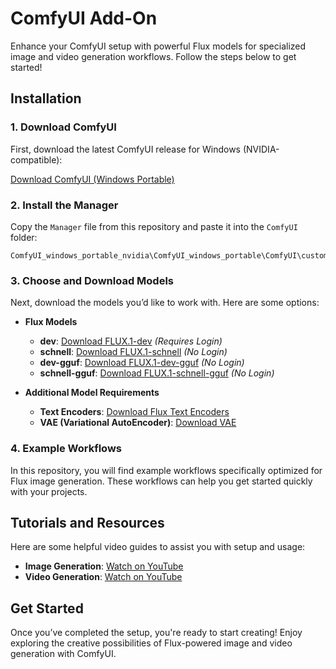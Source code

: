 # ComfyUI Add-On

Enhance your ComfyUI setup with powerful Flux models for specialized image and video generation workflows. Follow the steps below to get started!

## Installation

### 1. Download ComfyUI

First, download the latest ComfyUI release for Windows (NVIDIA-compatible):

[Download ComfyUI (Windows Portable)](https://github.com/comfyanonymous/ComfyUI/releases/latest/download/ComfyUI_windows_portable_nvidia.7z)

### 2. Install the Manager

Copy the `Manager` file from this repository and paste it into the `ComfyUI` folder:
```
ComfyUI_windows_portable_nvidia\ComfyUI_windows_portable\ComfyUI\custom_nodes
```

### 3. Choose and Download Models

Next, download the models you’d like to work with. Here are some options:

- **Flux Models**  
  - **dev**: [Download FLUX.1-dev](https://huggingface.co/black-forest-labs/FLUX.1-dev/tree/main) *(Requires Login)*
  - **schnell**: [Download FLUX.1-schnell](https://huggingface.co/black-forest-labs/FLUX.1-schnell/tree/main) *(No Login)*
  - **dev-gguf**: [Download FLUX.1-dev-gguf](https://huggingface.co/city96/FLUX.1-dev-gguf/tree/main) *(No Login)*
  - **schnell-gguf**: [Download FLUX.1-schnell-gguf](https://huggingface.co/city96/FLUX.1-schnell-gguf/tree/main) *(No Login)*

- **Additional Model Requirements**
  - **Text Encoders**: [Download Flux Text Encoders](https://huggingface.co/comfyanonymous/flux_text_encoders/tree/main)
  - **VAE (Variational AutoEncoder)**: [Download VAE](https://huggingface.co/black-forest-labs/FLUX.1-schnell/tree/main/vae)

### 4. Example Workflows

In this repository, you will find example workflows specifically optimized for Flux image generation. These workflows can help you get started quickly with your projects.

## Tutorials and Resources

Here are some helpful video guides to assist you with setup and usage:

- **Image Generation**: [Watch on YouTube](https://www.youtube.com/watch?v=z3v55ax_PSU)
- **Video Generation**: [Watch on YouTube](https://youtu.be/UD3ZFLj-3uE?si=LOt8sYjU02TnH5BH)

## Get Started

Once you’ve completed the setup, you're ready to start creating! Enjoy exploring the creative possibilities of Flux-powered image and video generation with ComfyUI.
